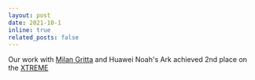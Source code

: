 ```yaml
---
layout: post
date: 2021-10-1
inline: true
related_posts: false
---
```


Our work with [Milan Gritta](https://uk.linkedin.com/in/milangritta) and Huawei Noah's Ark achieved 2nd place on the [XTREME](https://sites.research.google/xtreme)